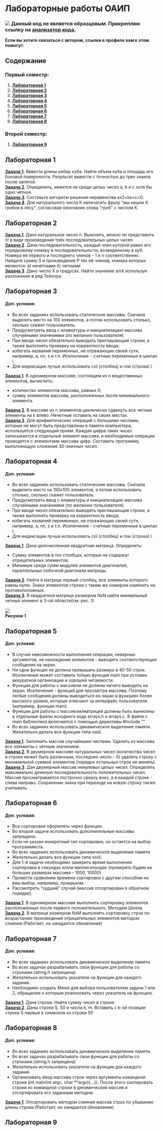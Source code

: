 # Лабораторные работы ОАИП
### ![](https://i.ibb.co/6WJd2wN/extrasign.png) **Данный код не является образцовым. Прикрепляю ссылку на [анализатор кода.](https://sonarcloud.io/project/overview?id=krilop_labs)**
**Если вы хотите связаться с автором, ссылки в профиле вам в этом помогут.**
## Содержание
### Первый семестр: 
1. **[Лабораторная 1](#лабораторная-1)**
2. **[Лабораторная 2](#лабораторная-2)**
3. **[Лабораторная 3](#лабораторная-3)**
4. **[Лабораторная 4](#лабораторная-4)**
6. **[Лабораторная 5](#лабораторная-5)**
6. **[Лабораторная 6](#лабораторная-6)**
7. **[Лабораторная 7](#лабораторная-7)**
8. **[Лабораторная 8](#лабораторная-8)**
### Второй семестр:
1. **[Лабораторная 9](#лабораторная-9)**

## Лабораторная 1

**[Задача 1](https://github.com/krilop/labs/tree/master/term1/lab1/task1.c)**. Вввести длины ребер куба. Найти объем куба и площадь его боковой поверхности. Результат вывести с точностью до трех знаков после запятой.\
**[Задача 2](https://github.com/krilop/labs/tree/master/term1/lab1/task2.c)**. Определить, имеется ли среди целых чисел a, b и c хотя бы одно чётное.\
**[Задача 3](https://github.com/krilop/labs/tree/master/term1/lab1/task3.c)**. Составьте алгоритм решения неравенства ax2+bx+c<0.\
**[Задача 4](https://github.com/krilop/labs/tree/master/term1/lab1/task4.c)**. Для натурального числа К напечатать фразу "мы нашли К грибов в лесу", согласовав окончание слова "гриб" с числом К.

## Лабораторная 2

**[Задача 1](https://github.com/krilop/labs/tree/master/term1/lab2/task1.c)**. Дано натуральное число n. Выяснить, можно ли представить n! в виде произведения трёх последовательных целых чисел.\
**[Задача 2](https://github.com/krilop/labs/tree/master/term1/lab2/task2.c)**. Дана последовательность, каждый член которой равен его порядковому номеру в последовательности, возведенному в куб. Номера её первого и последнего членов - 1 и n соответственно.  Найдите сумму S и произведение P тех её членов, номера  которых являются:
а) нечетными
б) четными\
**[Задача 3](https://github.com/krilop/labs/tree/master/term1/lab2/task3.c)**. Дано число Х в градусах. Найти значение sinX используя разложение в ряд Тейлора

## Лабораторная 3

#### Доп. условия:

* Во всех заданиях использовать статические массивы.
Сначала выделить место на 100 элементов, а потом использовать столько, сколько скажет пользователь.
* Предусмотреть ввод с клавиатуры и инициализацию массива случайными значениями (по желанию пользователя).
* При вводе чисел обязательно выводить приглашающие строки, а также выполнять проверку на корректность ввода;
* избегать названий переменных, не отражающих своей сути, например, а, nn, s и т.п. Исключение - счетные переменные в циклах i. 
* Для индексации лучше использовать col (столбец) и row (строка).\

**[Задача 1](https://github.com/krilop/labs/tree/master/term1/lab3/task1.c)**. В одномерном массиве, состоящем из n вещественных элементов, вычислить:
- количество элементов массива, равных 0;
- сумму элементов массива, расположенных после минимального элемента.

**[Задача 2](https://github.com/krilop/labs/tree/master/term1/lab3/task2.c)**. В массиве из n элементов циклически сдвинуть все четные элементы на k влево. Нечетные оставить на своих местах.\
**[Задача 3](https://github.com/krilop/labs/tree/master/term1/lab3/task3.c)**. Для арифметических операций с большими числами, которые не могут быть представлены в памяти компьютера, используется следующий прием. Каждая цифра таких чисел записывается в отдельный элемент массива, и необходимые операции проводятся с элементами массива цифр. Составить программу, выполняющую сложение 30-значных чисел.

## Лабораторная 4

#### Доп. условия:

* Во всех заданиях использовать статические массивы.
  Сначала выделить место на 100х100 элементов, а потом использовать столько, сколько скажет пользователь.
* Предусмотреть ввод с клавиатуры и инициализацию массива случайными значениями (по желанию пользователя).
* При вводе чисел обязательно выводить приглашающие строки, а также выполнять проверку на корректность ввода;
* избегать названий переменных, не отражающих своей сути, например, а, nn, s и т.п. Исключение - счетные переменные в циклах i.
* Для индексации лучше использовать col (столбец) и row (строка).\

**[Задача 1](https://github.com/krilop/labs/tree/master/term1/lab4/task1.c)**. Дана целочисленная квадратная матрица. Определить: 
* Сумму элементов в тех столбцах, которые не содержат отрицательных элементов;
* Минимум среди сумм модулей элементов диагоналей, параллельных побочной диагонали матрицы.

**[Задача 2](https://github.com/krilop/labs/tree/master/term1/lab4/task2.c)**. Найти в матрице первый столбец, все элементы которого равны нулю. Знаки элементов строки с таким же номером изменить на противоположные.\
**[Задача 3](https://github.com/krilop/labs/tree/master/term1/lab4/task3.c)**. В квадратной матрице размером NxN найти минмальный четный элемент в 3-ой области(см. рис. 1)\
\
![](https://i.ibb.co/nsLyw5b/image.png)\
 **Рисунок 1**

## Лабораторная 5
#### Доп. условия:
* В случае невозможности выполнения операции, неверных аргументов, не нахождения элементов - выводить соответствующие сообщения на экран. 
* Ни одна функция не должна превышать размера в 40-50 строк. Исключение может составить только функция main при условии аккуратной организации и хорошей читаемости. 
* Функции для работы с массивом не должны ничего выводить на экран. Исключение - функция для просмотра массива. Поэтому любые сообщения должны выводиться на экран в функциях более высокого уровня, которые отвечают за интерфейс пользователя (например, функция main). 
* Функции для работы с массивом/матрицей должны быть вынесены в отдельные файлы исходного кода arrays.h и arrays.c. В файле с main библиотека включается с помощью директивы #include ""
* Во всех заданиях использовать динамическое выделение памяти. Желательно делать все функции типа void.

**[Задача 1](https://github.com/krilop/labs/tree/master/term1/lab5/task1.c)**. Заполнить массив случайными числами. Удалить из массива все элементы с чётным значением.\
**[Задача 2](https://github.com/krilop/labs/tree/master/term1/lab5/task2.c)**. В двумерном массиве натуральных чисел (количество чисел в строке может быть различным, последнее число - 0) удалить строку с минимальной суммой элементов (порядок остальных строк не менять).\
**[Задача 3](https://github.com/krilop/labs/tree/master/term1/lab5/task3.c)**. Дан двумерный массив ненулевых целых чисел. Определить максимально длинную последовательность положительных чисел. Массив просматривается построчно сверху вниз, а в каждой строке - слева направо. Сохранение знака при переходе на новую строку также учитывать.
## Лабораторная 6
#### Доп. условия:
* Все сортировки оформлять через функции.
* Во второй задаче использовать дополнительные массивы запрещено.
* Если не указан конкретный тип сортировки, он остается на выбор программиста.
* Во всех заданиях использовать динамическое выделение памяти.
* Желательно делать все функции типа void.
* Для 1-й задачи необходимо замерить время выполнения сортировки в секундах и/или миллисекундах (проверять будем на больших размерах массива – 1000, 10000).
* Провести сравнение времени сортировки с другим способом на ваш выбор, например, пузырьком.
* Рассмотреть “худший” случай (массив отсортирован в обратном порядке).

**[Задача 1](https://github.com/krilop/labs/tree/master/term1/lab6/task1.c)**. В одномерном массиве выполнить сортировку элементов расположенных после первого положительного. Методом Шелла.\
**[Задача 2](https://github.com/krilop/labs/tree/master/term1/lab6/task2.c)**. В матрице размером NxM выполнить сортировку строк по возрастанию произведения отрицательных элементов методом слияния.(Работает, но ожидается обновление)

## Лабораторная 7
#### Доп. условия:
* Во всех заданиях использовать динамическое выделение памяти.
* Во всех задачах разрабатывать свои функции для работы со строками.(string.h запрещена) 
* Желательно использовать указатели на функции для каждого задания.
* Необходимо создать Меню для выбора пользователем задачи 1 или 2, обращение к которым реализовать через указатель на функцию.

**[Задача 1](https://github.com/krilop/labs/tree/master/term1/lab7/main.c)**. Дана строка. Найти сумму чисел в строке.\
**[Задача 2](https://github.com/krilop/labs/tree/master/term1/lab7/main.c)**. Даны строки S, S0 и числа k, m. Вставить c k-ой позиции строки S первые k символов из строки S0

## Лабораторная 8
#### Доп. условия:
* Во всех заданиях использовать динамическое выделение памяти.
* Во всех задачах разрабатывать свои функции для работы со строками.(string.h запрещена)
* Желательно использовать указатели на функции для каждого задания.
* Организовать ввод массива строк через аргументы командной строки (int main(int argc, char **argv){…}). После этого скопировать строки из командной строки в динамический массив и отсортировать его заданным методом.

**[Задача 1](https://github.com/krilop/labs/tree/master/term1/lab8/main.c)**. Отсортировать методом слияния массив строк по убыванию длины строки.(Работает, но ожидается обновление)

## Лабораторная 9



